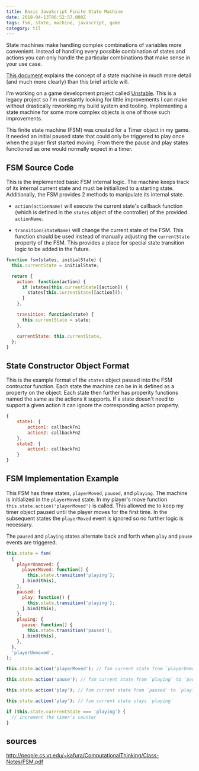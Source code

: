 ```yaml
---
title: Basic JavaScript Finite State Machine
date: 2018-04-13T06:52:57.000Z
tags: fsm, state, machine, javascript, game
category: til
---
```


State machines make handling complex combinations of variables more convenient. Instead of handling every possible combination of states and actions you can only handle the particular combinations that make sense in your use case.

[This document](http://people.cs.vt.edu/~kafura/ComputationalThinking/Class-Notes/FSM.pdf) explains the concept of a state machine in much more detail (and much more clearly) than this brief article will.

I'm working on a game development project called [Unstable](http://unstablegame.com). This is a legacy project so I'm constantly looking for little improvements I can make without drastically reworking my build system and tooling. Implementing a state machine for some more complex objects is one of those such improvements.

This finite state machine (FSM) was created for a Timer object in my game. It needed an initial paused state that could only be triggered to play once when the player first started moving. From there the pause and play states functioned as one would normally expect in a timer.

## FSM Source Code

This is the implemented basic FSM internal logic. The machine keeps track of its internal current state and must be initiailized to a starting state. Additionally, the FSM provides 2 methods to manipulate its internal state.

- `action(actionName)` will execute the current state's callback function (which is defined in the `states` object of the controller) of the provided `actionName`.

- `transition(stateName)` will change the current state of the FSM. This function should be used instead of manually adjusting the `currentState` property of the FSM. This provides a place for special state transition logic to be added in the future.

```javascript
function fsm(states, initialState) {
  this.currentState = initialState;

  return {
    action: function(action) {
      if (states[this.currentState][action]) {
        states[this.currentState][action]();
      }
    },

    transition: function(state) {
      this.currentState = state;
    },

    currentState: this.currentState,
  };
}
```

## State Constructor Object Format

This is the example format of the `states` object passed into the FSM contructor function. Each state the machine can be in is defined as a property on the object. Each state then further has properity functions named the same as the actions it supports. If a state doesn't need to support a given action it can ignore the corresponding action property.

```javascript
{
    state1: {
        action1: callbackFn1
        action2: callbackFn2
    },
    state2: {
        action1: callbackFn1
    }
}
```

## FSM Implementation Example

This FSM has three states, `playerMoved`, `paused`, and `playing`. The machine is initialized in the `playerMoved` state. In my player's move function `this.state.action('playerMoved')` is called. This allowed me to keep my timer object paused until the player moves for the first time. In the subsequent states the `playerMoved` event is ignored so no further logic is necessary.

The `paused` and `playing` states alternate back and forth when `play` and `pause` events are triggered.

```javascript
this.state = fsm(
  {
    playerUnmoved: {
      playerMoved: function() {
        this.state.transition('playing');
      }.bind(this),
    },
    paused: {
      play: function() {
        this.state.transition('playing');
      }.bind(this),
    },
    playing: {
      pause: function() {
        this.state.transition('paused');
      }.bind(this),
    },
  },
  'playerUnmoved',
);

this.state.action('playerMoved'); // fsm current state from `playerUnmoved` to `paused`

this.state.action('pause'); // fsm current state from `playing` to `paused`

this.state.action('play'); // fsm current state from `paused` to `playing`

this.state.action('play'); // fsm current state stays `playing`

if (this.state.currrentState === 'playing') {
  // increment the timer's counter
}
```

## sources

http://people.cs.vt.edu/~kafura/ComputationalThinking/Class-Notes/FSM.pdf
